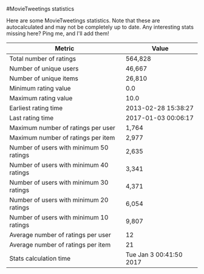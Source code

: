 #MovieTweetings statistics

Here are some MovieTweetings statistics. Note that these are autocalculated and may not be completely up to date. Any interesting stats missing here? Ping me, and I'll add them!

Metric | Value
--- | ---
Total number of ratings                 | 564,828
Number of unique users                  | 46,667
Number of unique items                  | 26,810
Minimum rating value                    | 0.0
Maximum rating value                    | 10.0
Earliest rating time                    | 2013-02-28 15:38:27
Last rating time                        | 2017-01-03 00:06:17
Maximum number of ratings per user      | 1,764
Maximum number of ratings per item      | 2,977
Number of users with minimum 50 ratings | 2,635
Number of users with minimum 40 ratings | 3,341
Number of users with minimum 30 ratings | 4,371
Number of users with minimum 20 ratings | 6,054
Number of users with minimum 10 ratings | 9,807
Average number of ratings per user      | 12
Average number of ratings per item      | 21
Stats calculation time                  | Tue Jan  3 00:41:50 2017

